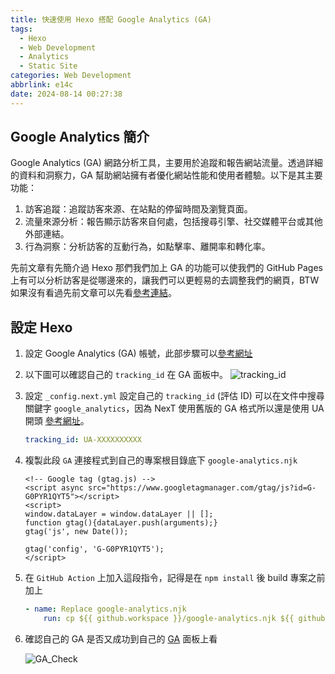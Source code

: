```yaml
---
title: 快速使用 Hexo 搭配 Google Analytics (GA)
tags:
  - Hexo
  - Web Development
  - Analytics
  - Static Site
categories: Web Development
abbrlink: e14c
date: 2024-08-14 00:27:38
---
```


## Google Analytics 簡介

Google Analytics (GA) 網路分析工具，主要用於追蹤和報告網站流量。透過詳細的資料和洞察力，GA 幫助網站擁有者優化網站性能和使用者體驗。以下是其主要功能：

1. 訪客追蹤：追蹤訪客來源、在站點的停留時間及瀏覽頁面。
2. 流量來源分析：報告顯示訪客來自何處，包括搜尋引擎、社交媒體平台或其他外部連結。
3. 行為洞察：分析訪客的互動行為，如點擊率、離開率和轉化率。

先前文章有先簡介過 Hexo 那們我們加上 GA 的功能可以使我們的 GitHub Pages 上有可以分析訪客是從哪邊來的，讓我們可以更輕易的去調整我們的網頁，BTW 如果沒有看過先前文章可以先看[參考連結](https://walle45611.github.io/2024/08/12/Setting-Hoex/#more)。

<!--more-->

## 設定 Hexo

1. 設定 Google Analytics (GA) 帳號，此部步驟可以[參考網址](https://support.google.com/analytics/answer/1009692?hl=zh-Hant)

2. 以下圖可以確認自己的 `tracking_id` 在 GA 面板中。
    ![tracking_id](https://i.imgur.com/Qthw6fp.png)

3. 設定 `_config.next.yml` 設定自己的 `tracking_id` (評估 ID) 可以在文件中搜尋關鍵字 `google_analytics`，因為 NexT 使用舊版的 GA 格式所以還是使用 UA 開頭 [參考網址](https://theme-next.js.org/docs/third-party-services/statistics-and-analytics.html?highlight=google+an)。

   ```yml
   tracking_id: UA-XXXXXXXXXX
   ```

4. 複製此段 `GA` 連接程式到自己的專案根目錄底下 `google-analytics.njk`

    ```njk
    <!-- Google tag (gtag.js) -->
    <script async src="https://www.googletagmanager.com/gtag/js?id=G-G0PYR1QYT5"></script>
    <script>
    window.dataLayer = window.dataLayer || [];
    function gtag(){dataLayer.push(arguments);}
    gtag('js', new Date());

    gtag('config', 'G-G0PYR1QYT5');
    </script>
    ```

5. 在 `GitHub Action` 上加入這段指令，記得是在 `npm install` 後 build 專案之前加上

    ```yml
    - name: Replace google-analytics.njk
        run: cp ${{ github.workspace }}/google-analytics.njk ${{ github.workspace }}/node_modules/hexo-theme-next/layout/_third-party/analytics/google-analytics.njk
    ```

6. 確認自己的 GA 是否又成功到自己的 [GA](https://analytics.google.com/) 面板上看

    ![GA_Check](https://i.imgur.com/fVXv3Ae.png)
